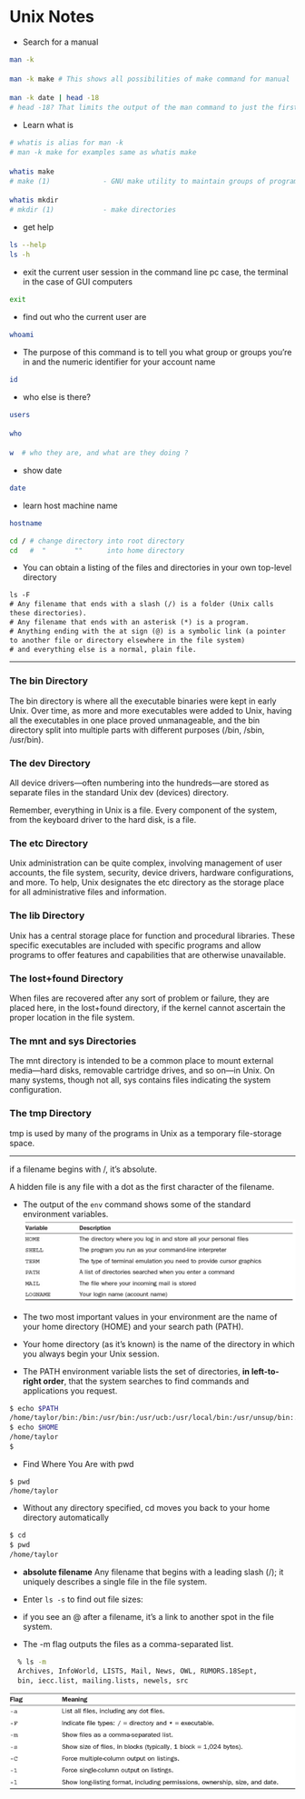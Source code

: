 # Unix Notes

* Search for a manual
```bash
man -k

man -k make # This shows all possibilities of make command for manual

man -k date | head -18
# head -18? That limits the output of the man command to just the first 18 lines.

```

* Learn what is
```bash
# whatis is alias for man -k
# man -k make for examples same as whatis make

whatis make 
# make (1)             - GNU make utility to maintain groups of programs

whatis mkdir
# mkdir (1)            - make directories

```
* get help
```bash
ls --help 
ls -h 
```

* exit the current user session in the command line pc case, the terminal in the case of GUI computers
```bash
exit
```

* find out who the current user are
```bash
whoami
```

* The purpose of this command is to tell you what group or groups you’re in and the numeric identifier for your account name
```bash
id
```

* who else is there?
```bash
users

who

w  # who they are, and what are they doing ?
```

* show date
```bash
date
```

* learn host machine name
```bash
hostname
```

```bash
cd / # change directory into root directory
cd   #  "       ""      into home directory
```

* You can obtain a listing of the files and directories in your own top-level directory
```
ls -F
# Any filename that ends with a slash (/) is a folder (Unix calls these directories). 
# Any filename that ends with an asterisk (*) is a program. 
# Anything ending with the at sign (@) is a symbolic link (a pointer to another file or directory elsewhere in the file system)
# and everything else is a normal, plain file.
```
---

### The bin Directory

The bin directory is where all the executable binaries were kept in early Unix. Over time, as more and more executables were added to Unix, having all the executables in one place proved unmanageable, and the bin directory split into multiple parts with different purposes (/bin, /sbin, /usr/bin).

### The dev Directory

All device drivers—often numbering into the hundreds—are stored as separate files in the standard Unix dev (devices) directory.

Remember, everything in Unix is a file. Every component of the system, from the keyboard driver to the hard disk, is a file.

### The etc Directory

Unix administration can be quite complex, involving management of user accounts, the file system, security, device drivers, hardware configurations, and more. To help, Unix designates the etc directory as the storage place for all administrative files and information.

### The lib Directory

Unix has a central storage place for function and procedural libraries. These specific executables are included with specific programs and allow programs to offer features and capabilities that are otherwise unavailable. 

### The lost+found Directory

When files are recovered after any sort of problem or failure, they are placed here, in the lost+found directory, if the kernel cannot ascertain the proper location in the file system.

### The mnt and sys Directories

The mnt directory is intended to be a common place to mount external media—hard disks, removable cartridge drives, and so on—in Unix. On many systems, though not all, sys contains files indicating the system configuration.

### The tmp Directory

tmp is used by many of the programs in Unix as a temporary file-storage space.

---

if a filename begins with /, it’s absolute.

A hidden file is any file with a dot as the first character of the filename.

* The output of the `env` command shows some of the standard environment variables.
![](img/env.png)

* The two most important values in your environment are the name of your home directory (HOME) and your search path (PATH). 

* Your home directory (as it’s known) is the name of the directory in which you always begin your Unix session.

* The PATH environment variable lists the set of directories, **in left-to-right order**, that the system searches to find commands and applications you request.

```bash
$ echo $PATH
/home/taylor/bin:/bin:/usr/bin:/usr/ucb:/usr/local/bin:/usr/unsup/bin:.
$ echo $HOME
/home/taylor
$
```

* Find Where You Are with pwd
```
$ pwd
/home/taylor
```

* Without any directory specified, cd moves you back to your home directory automatically
```bash
$ cd
$ pwd
/home/taylor
```

* **absolute filename** Any filename that begins with a leading slash (/); it uniquely describes a single file in the file system.

* Enter `ls -s` to find out file sizes:

* if you see an @ after a filename, it’s a link to another spot in the file system.

* The -m flag outputs the files as a comma-separated list. 
```bash
  % ls -m
  Archives, InfoWorld, LISTS, Mail, News, OWL, RUMORS.18Sept,
  bin, iecc.list, mailing.lists, newels, src
```

![](img/1.jpg)

